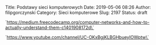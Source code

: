 Title: Podstawy sieci komputerowych
Date: 2019-05-06 08:26
Author: filipgorczynski
Category: Sieci komputerowe
Slug: 2197
Status: draft

\`https://medium.freecodecamp.org/computer-networks-and-how-to-actually-understand-them-c1401908172d\`

\`https://www.youtube.com/channel/UC-OKxBgjKLBGHbueyIOWptw\`

 
